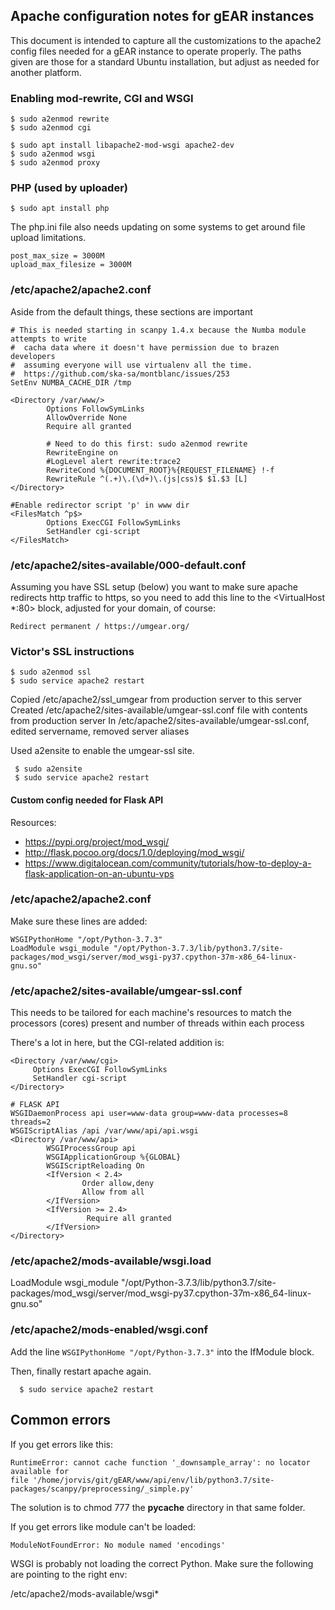 ## Apache configuration notes for gEAR instances

This document is intended to capture all the customizations to the apache2 config files needed for a gEAR instance to operate properly.  The paths given are those for a standard Ubuntu installation, but adjust as needed for another platform.

### Enabling mod-rewrite, CGI and WSGI

    $ sudo a2enmod rewrite
    $ sudo a2enmod cgi

    $ sudo apt install libapache2-mod-wsgi apache2-dev
    $ sudo a2enmod wsgi
    $ sudo a2enmod proxy
    
### PHP (used by uploader)

    $ sudo apt install php

The php.ini file also needs updating on some systems to get around file upload limitations.

    post_max_size = 3000M
    upload_max_filesize = 3000M

### /etc/apache2/apache2.conf

Aside from the default things, these sections are important

    # This is needed starting in scanpy 1.4.x because the Numba module attempts to write
    #  cacha data where it doesn't have permission due to brazen developers
    #  assuming everyone will use virtualenv all the time.
    #  https://github.com/ska-sa/montblanc/issues/253
    SetEnv NUMBA_CACHE_DIR /tmp

    <Directory /var/www/>
            Options FollowSymLinks
            AllowOverride None
            Require all granted

            # Need to do this first: sudo a2enmod rewrite
            RewriteEngine on
            #LogLevel alert rewrite:trace2
            RewriteCond %{DOCUMENT_ROOT}%{REQUEST_FILENAME} !-f
            RewriteRule ^(.+)\.(\d+)\.(js|css)$ $1.$3 [L]
    </Directory>

    #Enable redirector script 'p' in www dir
    <FilesMatch ^p$>
            Options ExecCGI FollowSymLinks
            SetHandler cgi-script
    </FilesMatch>

### /etc/apache2/sites-available/000-default.conf

Assuming you have SSL setup (below) you want to make sure apache redirects http traffic
to https, so you need to add this line to the <VirtualHost *:80> block, adjusted for your
domain, of course:

    Redirect permanent / https://umgear.org/

### Victor's SSL instructions

    $ sudo a2enmod ssl
    $ sudo service apache2 restart

Copied /etc/apache2/ssl_umgear from production server to this server
Created /etc/apache2/sites-available/umgear-ssl.conf file with contents from production server
In /etc/apache2/sites-available/umgear-ssl.conf, edited servername, removed server aliases

Used a2ensite to enable the umgear-ssl site.

     $ sudo a2ensite
     $ sudo service apache2 restart

#### Custom config needed for Flask API

Resources:
- https://pypi.org/project/mod_wsgi/
- http://flask.pocoo.org/docs/1.0/deploying/mod_wsgi/
- https://www.digitalocean.com/community/tutorials/how-to-deploy-a-flask-application-on-an-ubuntu-vps

### /etc/apache2/apache2.conf

Make sure these lines are added:

    WSGIPythonHome "/opt/Python-3.7.3"
    LoadModule wsgi_module "/opt/Python-3.7.3/lib/python3.7/site-packages/mod_wsgi/server/mod_wsgi-py37.cpython-37m-x86_64-linux-gnu.so"

### /etc/apache2/sites-available/umgear-ssl.conf

This needs to be tailored for each machine's resources to match
the processors (cores) present and number of threads within each process

There's a lot in here, but the CGI-related addition is:

    <Directory /var/www/cgi>
         Options ExecCGI FollowSymLinks
         SetHandler cgi-script
    </Directory>

    # FLASK API
    WSGIDaemonProcess api user=www-data group=www-data processes=8 threads=2
    WSGIScriptAlias /api /var/www/api/api.wsgi
    <Directory /var/www/api>
            WSGIProcessGroup api
            WSGIApplicationGroup %{GLOBAL}
            WSGIScriptReloading On
            <IfVersion < 2.4>
                    Order allow,deny
                    Allow from all
            </IfVersion>
            <IfVersion >= 2.4>
                     Require all granted
            </IfVersion>
    </Directory>

### /etc/apache2/mods-available/wsgi.load

LoadModule wsgi_module "/opt/Python-3.7.3/lib/python3.7/site-packages/mod_wsgi/server/mod_wsgi-py37.cpython-37m-x86_64-linux-gnu.so"

### /etc/apache2/mods-enabled/wsgi.conf

Add the line `WSGIPythonHome "/opt/Python-3.7.3"` into the IfModule block.

Then, finally restart apache again.

      $ sudo service apache2 restart


## Common errors

If you get errors like this:

```
RuntimeError: cannot cache function '_downsample_array': no locator available for
file '/home/jorvis/git/gEAR/www/api/env/lib/python3.7/site-packages/scanpy/preprocessing/_simple.py'
```

The solution is to chmod 777 the __pycache__ directory in that same folder.

If you get errors like module can't be loaded:

```
ModuleNotFoundError: No module named 'encodings'
```

WSGI is probably not loading the correct Python.  Make sure the following are pointing to the right env:

/etc/apache2/mods-available/wsgi*
